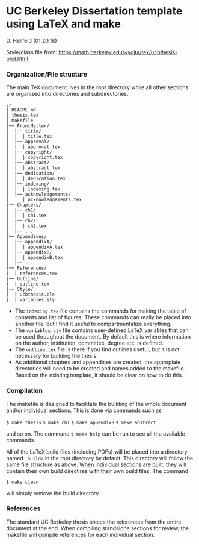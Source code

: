 # UC Berkeley Dissertation template using LaTeX and make
D. Hellfeld (01.20.18)

Style/class file from: https://math.berkeley.edu/~vojta/tex/ucbthesis-phd.html

### Organization/File structure
The main TeX document lives in the root directory while all other sections are organized into directories and subdirectories. 

```
./
│ README.md
│ thesis.tex    
│ Makefile
|── FrontMatter/
│  |── title/
│  |  │ title.tex
│  |── approval/
│  |  │ approval.tex
│  |── copyright/
│  |  │ copyright.tex
│  |── abstract/
│  |  │ abstract.tex
│  |── dedication/
│  |  │ dedication.tex
│  |── indexing/
│  |  │ indexing.tex
│  |── acknowledgements/
│     │ acknowledgements.tex
|── Chapters/
│  |── ch1/
│  |  │ ch1.tex
│  |── ch2/
│  |  │ ch2.tex
│  |── ...
|── Appendices/
│  |── appendixA/
│  |  │ appendixA.tex
│  |── appendixB/
│  |  │ appendixB.tex
│  |── ...
|── References/
|  | references.tex
|── Outline/
|  | outline.tex
|── Style/
|  | ucbthesis.cls
|  | variables.sty
```

- The `indexing.tex` file contains the commands for making the table of contents and list of figures. These commands can really be placed into another file, but I find it useful to compartmentalize everything.
- The `variables.sty` file contains user-defined LaTeX variables that can be used throughout the document. By default this is where information on the author, institution, committee, degree etc. is defined.
- The `outline.tex` file is there if you find outlines useful, but it is not necessary for building the thesis. 
- As additional chapters and appendices are created, the appropiate directories will need to be created and names added to the makefile. Based on the existing template, it should be clear on how to do this.

### Compilation
The makefile is designed to facilitate the building of the whole document and/or individual sections. This is done via commands such as 

`$ make thesis`
`$ make ch1`
`$ make appendixB`
`$ make abstract`

and so on. The command `$ make help` can be run to see all the available commands. 

All of the LaTeX build files (including PDFs) will be placed into a directory named `_build/` in the root directory by default. This directory will follow the same file structure as above. When individual sections are built, they will contain their own build directires with their own build files. The command

`$ make clean`

will simply remove the build directory.


### References
The standard UC Berkeley thesis places the references from the entire document at the end. When compiling standalone sections for review, the makefile will compile references for each individual section.
